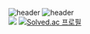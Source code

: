 ![header](https://capsule-render.vercel.app/api?height=400)
![header](https://capsule-render.vercel.app/api?text=Hello%World!)
 <br>
![](https://img.shields.io/badge/Python-3776AB?style=for-the-badge&logo=python&logoColor=white)
[![Solved.ac
프로필](http://mazassumnida.wtf/api/generate_badge?boj={kornet79})](https://solved.ac/{handle})
